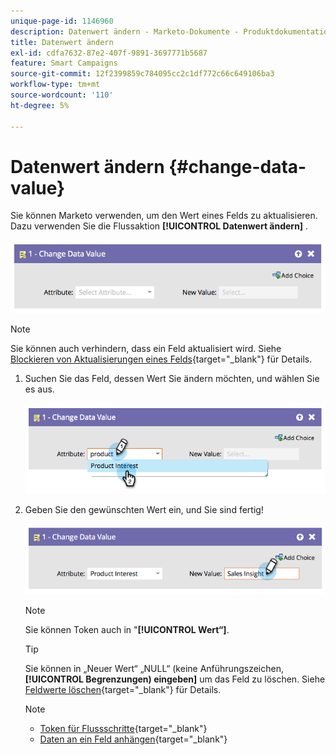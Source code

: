 ```yaml
---
unique-page-id: 1146960
description: Datenwert ändern - Marketo-Dokumente - Produktdokumentation
title: Datenwert ändern
exl-id: cdfa7632-87e2-407f-9891-3697771b5687
feature: Smart Campaigns
source-git-commit: 12f2399859c784095cc2c1df772c66c649106ba3
workflow-type: tm+mt
source-wordcount: '110'
ht-degree: 5%

---
```


# Datenwert ändern {#change-data-value}

Sie können Marketo verwenden, um den Wert eines Felds zu aktualisieren. Dazu verwenden Sie die Flussaktion **[!UICONTROL Datenwert ändern]** .

![](assets/change-data-value-1.png)

>[!NOTE]
>
>Sie können auch verhindern, dass ein Feld aktualisiert wird. Siehe [Blockieren von Aktualisierungen eines Felds](/help/marketo/product-docs/administration/field-management/block-updates-to-a-field.md){target="_blank"} für Details.

1. Suchen Sie das Feld, dessen Wert Sie ändern möchten, und wählen Sie es aus.

   ![](assets/change-data-value-2.png)

1. Geben Sie den gewünschten Wert ein, und Sie sind fertig!

   ![](assets/change-data-value-3.png)

   >[!NOTE]
   >
   >Sie können Token auch in &quot;**[!UICONTROL Wert“]**.

   >[!TIP]
   >
   >Sie können in „Neuer Wert“ „NULL“ (keine Anführungszeichen, **[!UICONTROL Begrenzungen) eingeben]** um das Feld zu löschen. Siehe [Feldwerte löschen](/help/marketo/product-docs/core-marketo-concepts/smart-campaigns/flow-actions/clear-field-values.md){target="_blank"} für Details.

   >[!NOTE]
   >
   >* [Token für Flussschritte](/help/marketo/product-docs/core-marketo-concepts/smart-campaigns/flow-actions/use-tokens-in-flow-steps.md){target="_blank"}
   >* [Daten an ein Feld anhängen](/help/marketo/product-docs/core-marketo-concepts/smart-campaigns/flow-actions/append-data-to-a-field.md){target="_blank"}
